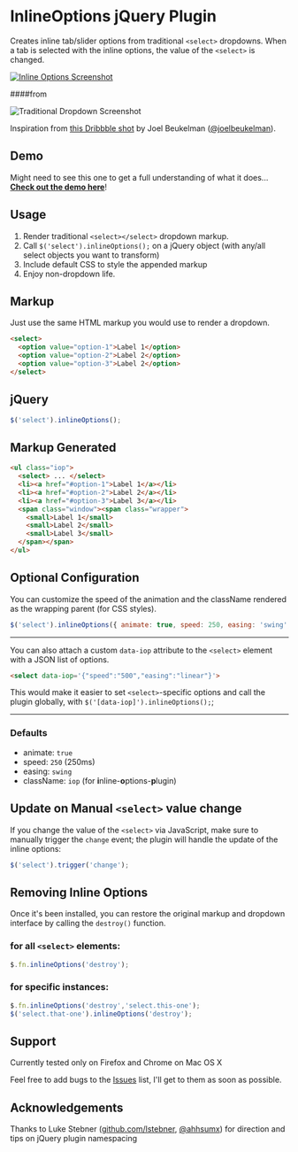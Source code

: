 # InlineOptions jQuery Plugin

Creates inline tab/slider options from traditional `<select>` dropdowns.  When a tab is selected with the inline options, the value of the `<select>` is changed.

[![Inline Options Screenshot](http://f.cl.ly/items/2b0W3k2c1o0X3V262p32/Screen%20Shot%202011-11-13%20at%2010.22.43%20PM.png "Inline Options Screenshot")](http://brianpartridge.com/lab/inline-options/demo/)

####from

![Traditional Dropdown Screenshot](http://f.cl.ly/items/2Z1A3J1W1N1m0E2e272w/Screen%20Shot%202011-11-13%20at%2010.24.15%20PM.png "Traditional Dropdown Screenshot")

Inspiration from [this Dribbble shot](http://dribbble.com/shots/313794-AppStack-GUI "AppStack GUI") by Joel Beukelman ([@joelbeukelman](https://twitter.com/joelbeukelman "Joel Buekelman on Twitter")).

## Demo

Might need to see this one to get a full understanding of what it does... [**Check out the demo here**](http://brianpartridge.com/lab/inline-options/demo/ "Inline Options jQuery Plugin Demo")! 

## Usage

1. Render traditional `<select></select>` dropdown markup.
2. Call `$('select').inlineOptions();` on a jQuery object (with any/all select objects you want to transform)
3. Include default CSS to style the appended markup
4. Enjoy non-dropdown life.

## Markup

Just use the same HTML markup you would use to render a dropdown.

``` html
<select>
  <option value="option-1">Label 1</option>
  <option value="option-2">Label 2</option>
  <option value="option-3">Label 2</option>
</select>
```

## jQuery

``` js
$('select').inlineOptions();
```

## Markup Generated

``` html
<ul class="iop">
  <select> ... </select>
  <li><a href="#option-1">Label 1</a></li>
  <li><a href="#option-2">Label 2</a></li>
  <li><a href="#option-3">Label 3</a></li>
  <span class="window"><span class="wrapper">
    <small>Label 1</small>
    <small>Label 2</small>
    <small>Label 3</small>
  </span></span>
</ul>
```

## Optional Configuration

You can customize the speed of the animation and the className rendered as the wrapping parent (for CSS styles).

``` js
$('select').inlineOptions({ animate: true, speed: 250, easing: 'swing', className: 'iop' });
```

*****

You can also attach a custom `data-iop` attribute to the `<select>` element with a JSON list of options.
``` html
<select data-iop='{"speed":"500","easing":"linear"}'>
```

This would make it easier to set `<select>`-specific options and call the plugin globally, with `$('[data-iop]').inlineOptions();`;

*****

### Defaults

* animate: `true`
* speed: `250` (250ms)
* easing: `swing`
* className: `iop` (for **i**nline-**o**ptions-**p**lugin)

## Update on Manual `<select>` value change

If you change the value of the `<select>` via JavaScript, make sure to manually trigger the `change` event; the plugin will handle the update of the inline options:

``` js
$('select').trigger('change');
```

## Removing Inline Options

Once it's been installed, you can restore the original markup and dropdown interface by calling the `destroy()` function.

### for all `<select>` elements:

``` js
$.fn.inlineOptions('destroy');
```

### for specific instances:

``` js
$.fn.inlineOptions('destroy','select.this-one');
$('select.that-one').inlineOptions('destroy');
```

## Support

Currently tested only on Firefox and Chrome on Mac OS X

Feel free to add bugs to the [Issues](https://github.com/bpartridge83/jQuery-inlineOptions-Plugin/issues) list, I'll get to them as soon as possible.

## Acknowledgements

Thanks to Luke Stebner ([github.com/lstebner](https://github.com/lstebner), [@ahhsumx](http://twitter.com/ahhsumx)) for direction and tips on jQuery plugin namespacing
